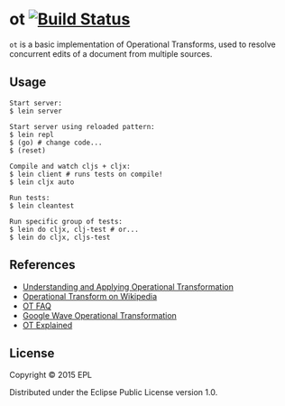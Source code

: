 # ot [![Build Status](https://travis-ci.org/jahfer/ot.svg?branch=master)](https://travis-ci.org/jahfer/ot)
`ot` is a basic implementation of Operational Transforms, used to resolve concurrent edits of a document from multiple sources.

## Usage
```
Start server:
$ lein server

Start server using reloaded pattern:
$ lein repl
$ (go) # change code...
$ (reset)

Compile and watch cljs + cljx:
$ lein client # runs tests on compile!
$ lein cljx auto

Run tests:
$ lein cleantest

Run specific group of tests:
$ lein do cljx, clj-test # or...
$ lein do cljx, cljs-test
```

## References
- [Understanding and Applying Operational Transformation](http://www.codecommit.com/blog/java/understanding-and-applying-operational-transformation)
- [Operational Transform on Wikipedia](http://en.wikipedia.org/wiki/Operational_transformation)
- [OT FAQ](http://cooffice.ntu.edu.sg/otfaq/)
- [Google Wave Operational Transformation](http://www.waveprotocol.org/whitepapers/operational-transform)
- [OT Explained](http://operational-transformation.github.io/index.html)

## License
Copyright © 2015 EPL

Distributed under the Eclipse Public License version 1.0.
